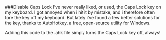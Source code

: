 ###Disable Caps Lock
I’ve never really liked, or used, the Caps Lock key on my keyboard. I got annoyed when i hit it by mistake, and i therefore often tore the key off my keyboard. But lately i’ve found a few better solutions for the key, thanks to AutoHotkey, a free, open-source utility for Windows.

Adding this code to the .ahk file simply turns the Caps Lock key off, always!